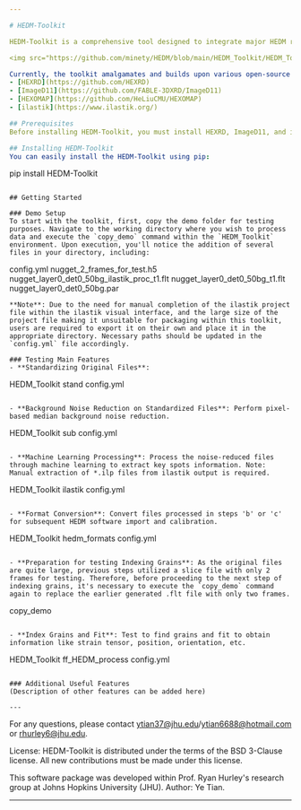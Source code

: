 ```yaml
---

# HEDM-Toolkit

HEDM-Toolkit is a comprehensive tool designed to integrate major HEDM resources available in the market. Its main objective is to streamline the pre-processing, intermediate processing, and post-processing steps of HEDM data. This toolkit was developed from the perspective of an experienced user, aiming to address the inconsistency of data standards across different synchrotron radiation sources. It facilitates users in comparing the strengths and weaknesses of mainstream software. One of the most significant features of this toolkit is the integration of AI capabilities (currently utilizing ilastik; future upgrades may incorporate or extend to deep learning). This aids in tackling challenging issues, especially AI-enhanced processing of data characterized by relatively high strain, streak-like patterns, and highly overlapping data.

<img src="https://github.com/minety/HEDM/blob/main/HEDM_Toolkit/HEDM_Toolkit/data/image_test.png?raw=true" alt="Test_image" width="800"/>

Currently, the toolkit amalgamates and builds upon various open-source software, including HEXRD, ImageD11, HEXOMAP, and ilastik. The corresponding links are:
- [HEXRD](https://github.com/HEXRD)
- [ImageD11](https://github.com/FABLE-3DXRD/ImageD11)
- [HEXOMAP](https://github.com/HeLiuCMU/HEXOMAP)
- [ilastik](https://www.ilastik.org/)

## Prerequisites
Before installing HEDM-Toolkit, you must install HEXRD, ImageD11, and ilastik (advanced usage; optional, can be skipped if not needed). For installation instructions, please refer to the respective URLs provided above. It's recommended to create a conda environment, e.g., `HEDM_Toolkit`.

## Installing HEDM-Toolkit
You can easily install the HEDM-Toolkit using pip:
```
pip install HEDM-Toolkit
```

## Getting Started

### Demo Setup
To start with the toolkit, first, copy the demo folder for testing purposes. Navigate to the working directory where you wish to process data and execute the `copy_demo` command within the `HEDM_Toolkit` environment. Upon execution, you'll notice the addition of several files in your directory, including:
```
config.yml
nugget_2_frames_for_test.h5
nugget_layer0_det0_50bg_ilastik_proc_t1.flt
nugget_layer0_det0_50bg_t1.flt
nugget_layer0_det0_50bg.par
```
**Note**: Due to the need for manual completion of the ilastik project file within the ilastik visual interface, and the large size of the project file making it unsuitable for packaging within this toolkit, users are required to export it on their own and place it in the appropriate directory. Necessary paths should be updated in the `config.yml` file accordingly.

### Testing Main Features
- **Standardizing Original Files**: 
  ```
  HEDM_Toolkit stand config.yml
  ```
  
- **Background Noise Reduction on Standardized Files**: Perform pixel-based median background noise reduction.
  ```
  HEDM_Toolkit sub config.yml
  ```
  
- **Machine Learning Processing**: Process the noise-reduced files through machine learning to extract key spots information. Note: Manual extraction of *.ilp files from ilastik output is required.
  ```
  HEDM_Toolkit ilastik config.yml
  ```
  
- **Format Conversion**: Convert files processed in steps 'b' or 'c' for subsequent HEDM software import and calibration.
  ```
  HEDM_Toolkit hedm_formats config.yml
  ```

- **Preparation for testing Indexing Grains**: As the original files are quite large, previous steps utilized a slice file with only 2 frames for testing. Therefore, before proceeding to the next step of indexing grains, it's necessary to execute the `copy_demo` command again to replace the earlier generated .flt file with only two frames.
  ```
  copy_demo
  ```

- **Index Grains and Fit**: Test to find grains and fit to obtain information like strain tensor, position, orientation, etc.
  ```
  HEDM_Toolkit ff_HEDM_process config.yml
  ```

### Additional Useful Features
(Description of other features can be added here)

---
```


For any questions, please contact ytian37@jhu.edu/ytian6688@hotmail.com or rhurley6@jhu.edu.

License: HEDM-Toolkit is distributed under the terms of the BSD 3-Clause license. All new contributions must be made under this license.

This software package was developed within Prof. Ryan Hurley's research group at Johns Hopkins University (JHU). Author: Ye Tian.

---
